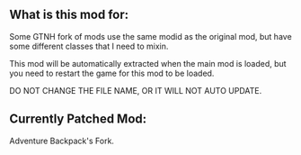 What is this mod for:
---
Some GTNH fork of mods use the same modid as the original mod, but have some different classes that I need to mixin.

This mod will be automatically extracted when the main mod is loaded, but you need to restart the game for this mod to be loaded.

DO NOT CHANGE THE FILE NAME, OR IT WILL NOT AUTO UPDATE.

Currently Patched Mod:
---
Adventure Backpack's Fork.
